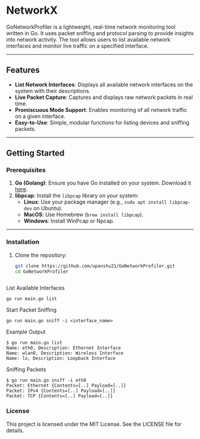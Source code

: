 # NetworkX

GoNetworkProfiler is a lightweight, real-time network monitoring tool written in Go. It uses packet sniffing and protocol parsing to provide insights into network activity. The tool allows users to list available network interfaces and monitor live traffic on a specified interface.

---

## Features
- **List Network Interfaces**: Displays all available network interfaces on the system with their descriptions.
- **Live Packet Capture**: Captures and displays raw network packets in real time.
- **Promiscuous Mode Support**: Enables monitoring of all network traffic on a given interface.
- **Easy-to-Use**: Simple, modular functions for listing devices and sniffing packets.

---

## Getting Started

### Prerequisites
1. **Go (Golang)**: Ensure you have Go installed on your system. Download it [here](https://golang.org/dl/).
2. **libpcap**: Install the `libpcap` library on your system:
   - **Linux**: Use your package manager (e.g., `sudo apt install libpcap-dev` on Ubuntu).
   - **MacOS**: Use Homebrew (`brew install libpcap`).
   - **Windows**: Install WinPcap or Npcap.

---

### Installation
1. Clone the repository:
   ```bash
   git clone https://github.com/upanshu21/GoNetworkProfiler.git
   cd GoNetworkProfiler

```go mod tidy
```

List Available Interfaces

```
go run main.go list
```

Start Packet Sniffing

```
go run main.go sniff -i <interface_name>
```

Example Output

```
$ go run main.go list
Name: eth0, Description: Ethernet Interface
Name: wlan0, Description: Wireless Interface
Name: lo, Description: Loopback Interface
```

Sniffing Packets

```
$ go run main.go sniff -i eth0
Packet: Ethernet {Contents=[..] Payload=[..]}
Packet: IPv4 {Contents=[..] Payload=[..]}
Packet: TCP {Contents=[..] Payload=[..]}
```

### License
This project is licensed under the MIT License. See the LICENSE file for details.
